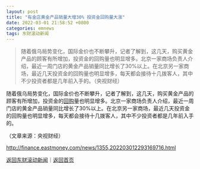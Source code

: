 ```yaml
---
layout: post
title: "有金店黄金产品销量大增30% 投资金回购量大涨"
date: 2022-03-01 21:58:52 +0800
categories: emnews
tags: 东财滚动新闻
---
```

> 随着俄乌局势变化，国际金价也不断攀升，记者了解到，这几天，购买黄金产品的顾客有所增加，投资金的回购量也明显增多。北京一家商场负责人介绍，最近一周门店的黄金产品销量同比增长了30%以上。在北京另一家商场，最近几天投资金的回购量也明显增多，每天都会接待十几拨客人，其中不少投资者都是几年前入手的。（央视财经）

<p>随着俄乌局势变化，国际金价也不断攀升，记者了解到，这几天，购买黄金产品的顾客有所增加，投资金的<span id="Info.3285"><a href="http://data.eastmoney.com/gphg/" class="infokey">回购</a></span>量也明显增多。北京一家商场负责人介绍，最近一周门店的黄金产品销量同比增长了30%以上。在北京另一家商场，最近几天投资金的回购量也明显增多，每天都会接待十几拨客人，其中不少投资者都是几年前入手的。 </p><p class="em_media">（文章来源：央视财经）</p>

<http://finance.eastmoney.com/news/1355,202203012293169716.html>

[返回东财滚动新闻](//finews.withounder.com/emnews/)｜[返回首页](//finews.withounder.com/)